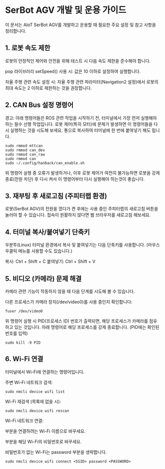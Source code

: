 # SerBot AGV 개발 및 운용 가이드
이 문서는 AIoT SerBot AGV를 개발하고 운용할 때 필요한 주요 설정 및 참고 사항을 정리합니다.

## 1. 로봇 속도 제한
로봇의 안정적인 제어와 안전을 위해 테스트 시 다음 속도 제한을 준수해야 합니다.

pop 라이브러리 setSpeed() 사용 시: 값은 10 이하로 설정하여 실행합니다.

자율 주행 관련 속도 설정 시: 자율 주행 관련 파라미터(Navigation2 설정)에서 로봇의 최대 속도는 2 이하로 제한하는 것을 권장합니다.

## 2. CAN Bus 설정 명령어
경고: 아래 명령어들은 ROS 관련 작업을 시작하기 전, 터미널에서 가장 먼저 실행해야 하는 필수 선행 작업입니다.
로봇 제어(특히 모터)에 문제가 발생하면 이 명령어들을 다시 실행하는 것을 시도해 보세요.
통으로 복사하여 터미널에 한 번에 붙여넣기 해도 됩니다.
```
sudo rmmod mttcan
sudo rmmod can_dev
sudo rmmod can_raw
sudo rmmod can
sudo ~/.config/hanback/can_enable.sh
```
위 명령어 실행 중 오류가 발생하거나, 이후 로봇 제어가 여전히 불가능하면 로봇을 강제 종료(전원 차단) 후 다시 켜서 이 명령어부터 다시 실행해야 하는것이 좋습니다.

## 3. 재부팅 후 새로고침 (주피터랩 환경)
로봇(SerBot AGV)의 전원을 껐다가 켠 후에는 사용 중인 주피터랩의 새로고침 버튼을 눌러야 할 수 있습니다. 접속이 원활하지 않다면 웹 브라우저를 새로고침 해보세요.

## 4. 터미널 복사/붙여넣기 단축키
우분투(Linux) 터미널 환경에서 복사 및 붙여넣기는 다음 단축키를 사용합니다. (마우스 우클릭 메뉴를 사용할 수도 있습니다.)

복사: Ctrl + Shift + C
붙여넣기: Ctrl + Shift + V

## 5. 비디오 (카메라) 문제 해결
카메라 관련 기능이 작동하지 않을 때 다음 단계를 시도해 볼 수 있습니다.

다른 프로세스가 카메라 장치(/dev/video0)를 사용 중인지 확인합니다:
```
fuser /dev/video0
```
위 명령어 실행 시 PID(프로세스 ID) 번호가 출력되면, 해당 프로세스가 카메라를 점유하고 있는 것입니다. 아래 명령어로 해당 프로세스를 강제 종료합니다. (PID에는 확인된 번호를 입력)
```
sudo kill -9 PID
```
## 6. Wi-Fi 연결
터미널에서 Wi-Fi에 연결하는 명령어입니다.

주변 Wi-Fi 네트워크 검색:
```
sudo nmcli device wifi list
```
Wi-Fi 재검색 (목록에 없을 시):
```
sudo nmcli device wifi rescan
```
Wi-Fi 네트워크 연결:

<SSID> 부분을 연결하려는 Wi-Fi 이름으로 바꾸세요.

<PASSWORD> 부분을 해당 Wi-Fi의 비밀번호로 바꾸세요.

비밀번호가 없는 Wi-Fi는 password <PASSWORD> 부분을 생략합니다.
```
sudo nmcli device wifi connect <SSID> password <PASSWORD>
```
